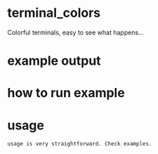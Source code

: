 # terminal_colors
Colorful terminals, easy to see what happens...

# example output


# how to run example


# usage
	usage is very straightforward. Check examples.
